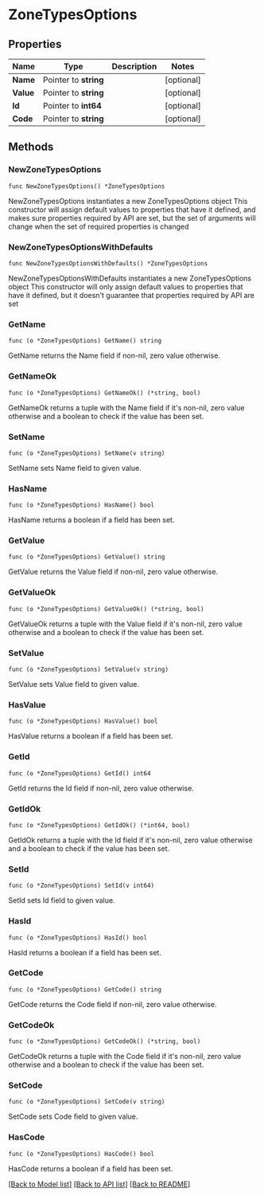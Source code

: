 # ZoneTypesOptions

## Properties

Name | Type | Description | Notes
------------ | ------------- | ------------- | -------------
**Name** | Pointer to **string** |  | [optional] 
**Value** | Pointer to **string** |  | [optional] 
**Id** | Pointer to **int64** |  | [optional] 
**Code** | Pointer to **string** |  | [optional] 

## Methods

### NewZoneTypesOptions

`func NewZoneTypesOptions() *ZoneTypesOptions`

NewZoneTypesOptions instantiates a new ZoneTypesOptions object
This constructor will assign default values to properties that have it defined,
and makes sure properties required by API are set, but the set of arguments
will change when the set of required properties is changed

### NewZoneTypesOptionsWithDefaults

`func NewZoneTypesOptionsWithDefaults() *ZoneTypesOptions`

NewZoneTypesOptionsWithDefaults instantiates a new ZoneTypesOptions object
This constructor will only assign default values to properties that have it defined,
but it doesn't guarantee that properties required by API are set

### GetName

`func (o *ZoneTypesOptions) GetName() string`

GetName returns the Name field if non-nil, zero value otherwise.

### GetNameOk

`func (o *ZoneTypesOptions) GetNameOk() (*string, bool)`

GetNameOk returns a tuple with the Name field if it's non-nil, zero value otherwise
and a boolean to check if the value has been set.

### SetName

`func (o *ZoneTypesOptions) SetName(v string)`

SetName sets Name field to given value.

### HasName

`func (o *ZoneTypesOptions) HasName() bool`

HasName returns a boolean if a field has been set.

### GetValue

`func (o *ZoneTypesOptions) GetValue() string`

GetValue returns the Value field if non-nil, zero value otherwise.

### GetValueOk

`func (o *ZoneTypesOptions) GetValueOk() (*string, bool)`

GetValueOk returns a tuple with the Value field if it's non-nil, zero value otherwise
and a boolean to check if the value has been set.

### SetValue

`func (o *ZoneTypesOptions) SetValue(v string)`

SetValue sets Value field to given value.

### HasValue

`func (o *ZoneTypesOptions) HasValue() bool`

HasValue returns a boolean if a field has been set.

### GetId

`func (o *ZoneTypesOptions) GetId() int64`

GetId returns the Id field if non-nil, zero value otherwise.

### GetIdOk

`func (o *ZoneTypesOptions) GetIdOk() (*int64, bool)`

GetIdOk returns a tuple with the Id field if it's non-nil, zero value otherwise
and a boolean to check if the value has been set.

### SetId

`func (o *ZoneTypesOptions) SetId(v int64)`

SetId sets Id field to given value.

### HasId

`func (o *ZoneTypesOptions) HasId() bool`

HasId returns a boolean if a field has been set.

### GetCode

`func (o *ZoneTypesOptions) GetCode() string`

GetCode returns the Code field if non-nil, zero value otherwise.

### GetCodeOk

`func (o *ZoneTypesOptions) GetCodeOk() (*string, bool)`

GetCodeOk returns a tuple with the Code field if it's non-nil, zero value otherwise
and a boolean to check if the value has been set.

### SetCode

`func (o *ZoneTypesOptions) SetCode(v string)`

SetCode sets Code field to given value.

### HasCode

`func (o *ZoneTypesOptions) HasCode() bool`

HasCode returns a boolean if a field has been set.


[[Back to Model list]](../README.md#documentation-for-models) [[Back to API list]](../README.md#documentation-for-api-endpoints) [[Back to README]](../README.md)


